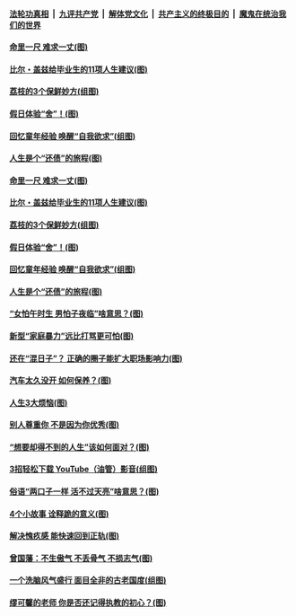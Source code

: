 ####  [法轮功真相](../../../../basic/blob/master/README.md?t=06220902) &nbsp;|&nbsp; [九评共产党](../../../../9ping.md/blob/master/README.md?t=06220902) &nbsp;|&nbsp; [解体党文化](../../../../jtdwh.md/blob/master/README.md?t=06220902)  &nbsp;|&nbsp; [共产主义的终极目的](../../../../gczydzjmd.md/blob/master/README.md?t=06220902) &nbsp;|&nbsp; [魔鬼在统治我们的世界](../../../../mgztzwmdsj.md/blob/master/README.md?t=06220902) 

#### [命里一尺 难求一丈(图)](../pages/p8/936782.md?t=06220902) 

#### [比尔・盖兹给毕业生的11项人生建议(图)](../pages/p8/936231.md?t=06220902) 

#### [荔枝的3个保鲜妙方(组图)](../pages/p8/936950.md?t=06220902) 

#### [假日体验“舍”！(图)](../pages/p8/937183.md?t=06220902) 

#### [回忆童年经验 唤醒“自我欲求”(组图)](../pages/p8/937082.md?t=06220902) 

#### [人生是个“还债”的旅程(图)](../pages/p8/936768.md?t=06220902) 

#### [命里一尺 难求一丈(图)](../pages/p8/936782.md?t=06220902) 

#### [比尔・盖兹给毕业生的11项人生建议(图)](../pages/p8/936231.md?t=06220902) 

#### [荔枝的3个保鲜妙方(组图)](../pages/p8/936950.md?t=06220902) 

#### [假日体验“舍”！(图)](../pages/p8/937183.md?t=06220902) 

#### [回忆童年经验 唤醒“自我欲求”(组图)](../pages/p8/937082.md?t=06220902) 

#### [人生是个“还债”的旅程(图)](../pages/p8/936768.md?t=06220902) 

#### [“女怕午时生 男怕子夜临”啥意思？(图)](../pages/p8/937081.md?t=06220902) 

#### [新型“家庭暴力”远比打骂更可怕(图)](../pages/p8/936230.md?t=06220902) 

#### [还在“混日子”？ 正确的圈子能扩大职场影响力(图)](../pages/p8/937049.md?t=06220902) 

#### [汽车太久没开 如何保养？(图)](../pages/p8/937035.md?t=06220902) 

#### [人生3大烦恼(图)](../pages/p8/936959.md?t=06220902) 

#### [别人尊重你 不是因为你优秀(图)](../pages/p8/936253.md?t=06220902) 

#### [“想要却得不到的人生”该如何面对？(图)](../pages/p8/936933.md?t=06220902) 

#### [3招轻松下载 YouTube（油管）影音(组图)](../pages/p8/936922.md?t=06220902) 

#### [俗语“两口子一样 活不过天亮”啥意思？(图)](../pages/p8/936917.md?t=06220902) 

#### [4个小故事 诠释跪的意义(图)](../pages/p8/936353.md?t=06220902) 

#### [解决愧疚感 能快速回到正轨(图)](../pages/p8/936834.md?t=06220902) 

#### [曾国藩：不生傲气 不丢骨气 不损志气(图)](../pages/p8/936248.md?t=06220902) 

#### [一个洗脑风气盛行 面目全非的古老国度(组图)](../pages/p8/936759.md?t=06220902) 

#### [缪可馨的老师 你是否还记得执教的初心？(图)](../pages/p8/936737.md?t=06220902) 

